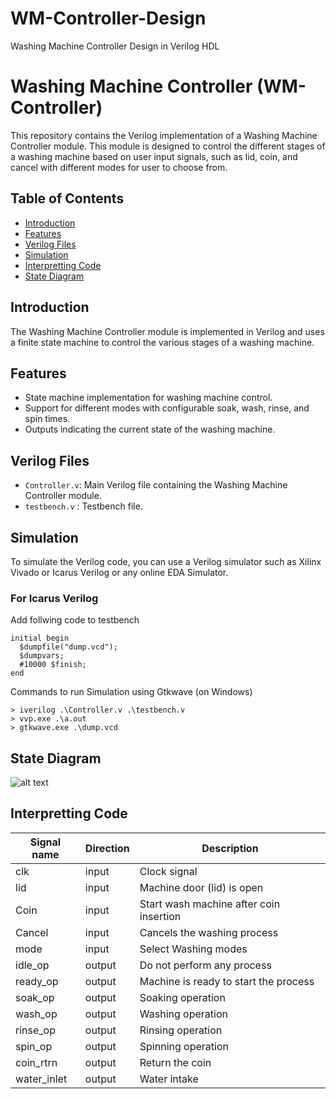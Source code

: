 # WM-Controller-Design
 Washing Machine Controller Design in Verilog HDL

# Washing Machine Controller (WM-Controller)
This repository contains the Verilog implementation of a Washing Machine Controller module. This module is designed to control the different stages of a washing machine based on user input signals, such as lid, coin, and cancel with different modes for user to choose from.

## Table of Contents

- [Introduction](#introduction)
- [Features](#features)
- [Verilog Files](#verilog-files)
- [Simulation](#simulation)
- [Interpretting Code](#interpretting-code)
- [State Diagram](#state-diagram)
## Introduction

The Washing Machine Controller module is implemented in Verilog and uses a finite state machine to control the various stages of a washing machine.

## Features

- State machine implementation for washing machine control.
- Support for different modes with configurable soak, wash, rinse, and spin times.
- Outputs indicating the current state of the washing machine.

## Verilog Files

- `Controller.v`: Main Verilog file containing the Washing Machine Controller module.
- `testbench.v` : Testbench file.

## Simulation

To simulate the Verilog code, you can use a Verilog simulator such as Xilinx Vivado or Icarus Verilog or any online EDA Simulator.

### For Icarus Verilog

Add follwing code to testbench
```
initial begin
  $dumpfile("dump.vcd");
  $dumpvars;
  #10000 $finish;
end
```

Commands to run Simulation using Gtkwave (on Windows)
```
> iverilog .\Controller.v .\testbench.v
> vvp.exe .\a.out
> gtkwave.exe .\dump.vcd
```

## State Diagram 
![alt text](https://github]/[reponame]/blob/[branch]/image.jpg?raw=true)


## Interpretting Code
| Signal name   |  Direction | Description |
| ------------- | ---------- | ----------- |
| clk |input| Clock signal |
| lid |input| Machine door (lid) is open |
| Coin |input| Start wash machine after coin insertion |
| Cancel |input| Cancels the washing process |
| mode |input| Select Washing modes |
| idle_op |output| Do not perform any process |
| ready_op |output| Machine is ready to start the process
| soak_op |output| Soaking operation |
| wash_op |output| Washing operation |
| rinse_op |output| Rinsing operation |
| spin_op |output| Spinning operation |
| coin_rtrn |output| Return the coin |
| water_inlet |output| Water intake |
